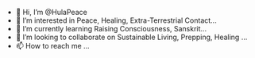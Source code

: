 - 👋 Hi, I’m @HulaPeace
- 👀 I’m interested in Peace, Healing, Extra-Terrestrial Contact...
- 🌱 I’m currently learning Raising Consciousness, Sanskrit...
- 💞️ I’m looking to collaborate on Sustainable Living, Prepping, Healing ...
- 📫 How to reach me ...

<!---
HulaPeace/HulaPeace is a ✨ special ✨ repository because its `README.md` (this file) appears on your GitHub profile.
You can click the Preview link to take a look at your changes.
--->
